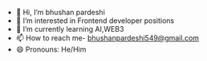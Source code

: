 - 👋 Hi, I’m bhushan pardeshi
- 👀 I’m interested in Frontend developer positions
- 🌱 I’m currently learning AI,WEB3
- 📫 How to reach me- bhushanpardeshi549@gmail.com
- 😄 Pronouns: He/Him

<!---
bhushanpardeshii/bhushanpardeshii is a ✨ special ✨ repository because its `README.md` (this file) appears on your GitHub profile.
You can click the Preview link to take a look at your changes.
--->
